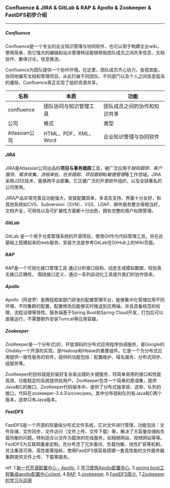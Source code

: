 ###  Confluence & JIRA & GitLab & RAP & Apollo & Zookeeper & FastDFS初步介绍

***

##### Confluence

Confluence是一个专业的企业知识管理与协同软件，也可以用于构建企业wiki。使用简单，但它强大的编辑和站点管理特征能够帮助团队成员之间共享信息、文档协作、集体讨论，信息推送。

Confluence为团队提供一个协作环境。在这里，团队成员齐心协力，各擅其能，协同地编写文档和管理项目。从此打破不同团队、不同部门以及个人之间信息孤岛的僵局，Confluence真正实现了组织资源共享。

| 名称          | 本质                   | 功能                         |
| ------------- | ---------------------- | ---------------------------- |
| confluence    | 团队协同与知识管理工具 | 团队成员之间的协作和知识共享 |
| 公司          | 格式                   | 类型                         |
| Atlassian公司 | HTML、PDF、XML、Word   | 企业知识管理与协同软件       |



##### JIRA

JIRA是Atlassian公司出品的**项目与事务跟踪**工具，被广泛应用于*缺陷跟踪*、*客户服务*、*需求收集*、*流程审批*、*任务跟踪*、*项目跟踪*和*敏捷管理*等工作领域。JIRA采用J2EE技术，能够跨平台部署。它正被广泛的开源软件组织，以及全球著名的公司使用。

JIRA产品非常完善且功能强大，安装配置简单，多语言支持、界面十分友好，和其他系统如CVS、Subversion（SVN）、VSS、LDAP、邮件服务整合得相当好，文档齐全，可用性以及可扩展性方面都十分出色，拥有完整的用户权限管理。




##### GitLab

GitLab 是一个用于仓库管理系统的开源项目，使用Git作为代码管理工具，并在此基础上搭建起来的web服务。安装方法是参考GitLab在GitHub上的Wiki页面。



##### RAP

RAP是一个可视化接口管理工具 通过分析接口结构，动态生成模拟数据，校验真实接口正确性， 围绕接口定义，通过一系列自动化工具提升我们的协作效率。



##### Apollo

Apollo（阿波罗）是携程框架部门研发的配置管理平台，能够集中化管理应用不同环境、不同集群的配置，配置修改后能够实时推送到应用端，并且具备规范的权限、流程治理等特性。服务端基于Spring Boot和Spring Cloud开发，打包后可以直接运行，不需要额外安装Tomcat等应用容器。



##### Zookeeper

ZooKeeper是一个分布式]的，开放源码的分布式应用程序协调服务，是Google的Chubby一个开源的实现，是Hadoop和Hbase的重要组件。它是一个为分布式应用提供一致性服务的软件，提供的功能包括：配置维护、域名服务、分布式同步、组服务等。

ZooKeeper的目标就是封装好复杂易出错的关键服务，将简单易用的接口和性能高效、功能稳定的系统提供给用户。ZooKeeper包含一个简单的原语集，提供Java和C的接口。ZooKeeper代码版本中，提供了分布式独享锁、选举、队列的接口，代码在zookeeper-3.4.3\src\recipes。其中分布锁和队列有Java和C两个版本，选举只有Java版本。



##### FastDFS

FastDFS是一个开源的轻量级分布式文件系统，它对文件进行管理，功能包括：文件存储、文件同步、文件访问（文件上传、文件下载）等，解决了大容量存储和负载均衡的问题。特别适合以文件为载体的在线服务，如相册网站、视频网站等等。
FastDFS为互联网量身定制，充分考虑了冗余备份、负载均衡、线性扩容等机制，并注重高可用、高性能等指标，使用FastDFS很容易搭建一套高性能的文件服务器集群提供文件上传、下载等服务。



ref:
1.[新一代开源配置中心 - Apollo](https://yq.aliyun.com/articles/74601),   2.[学习使用Apollo配置中心](http://www.cnblogs.com/andyfengzp/p/7243847.html),   3.[spring boot工程集成apollo配置中心client](https://blog.csdn.net/forliberty/article/details/78284525),   4.[RAP](http://rapapi.org/org/index.do),   5.[zookeeper](https://baike.baidu.com/item/zookeeper/4836397?fr=aladdin),   6.[FastDFS简介](https://blog.csdn.net/zhushuai1221/article/details/52441155),   7.[Zookeeper 的学习与运用](http://blog.jiguang.cn/push_zookeeper_study_usage/)
